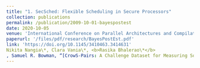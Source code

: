 ```yaml
---
title: "1. SecSched: Flexible Scheduling in Secure Processors"
collection: publications
permalink: /publication/2009-10-01-bayespostest
date: 2020-10-05
venue: 'International Conference on Parallel Architectures and Compilation Techniques (PACT)'
paperurl: '/files/pdf/research/BayesPostEst.pdf'
link: 'https://doi.org/10.1145/3410463.3414631'
Nikita Nangia\*, Clara Vania\*, <b>Rasika Bhalerao\*</b>
, Samuel R. Bowman, “[CrowS-Pairs: A Challenge Dataset for Measuring Social Biases in Masked Language Models](https://www.aclweb.org/anthology/2020.emnlp-main.154),” Proceedings of the 2020 Conference on Empirical Methods in Natural Language Processing **(EMNLP 2020)**. **[NYU Press: Researchers Spot Origins of Stereotyping in AI Language Technologies](https://www.nyu.edu/about/news-publications/news/2020/october/researchers-spot-origins-of-stereotyping-in-ai-language-technolo.html)**
---
```

